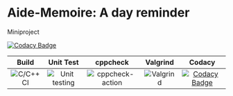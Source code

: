 # Aide-Memoire: A day reminder


Miniproject


[![Codacy Badge](https://api.codacy.com/project/badge/Grade/b9e4db3d8e9d4b948dd888393b9948de)](https://app.codacy.com/gh/stepin104959/Aide-Memoire-A-day-reminder?utm_source=github.com&utm_medium=referral&utm_content=stepin104959/Aide-Memoire-A-day-reminder&utm_campaign=Badge_Grade_Dashboard)


|Build|Unit Test|cppcheck|Valgrind|Codacy|
|:--:|:--:|:--:|:--:|:--:|
|![C/C++ CI](https://github.com/stepin104959/Aide-Memoire-A-day-reminder/workflows/C/C++%20CI/badge.svg)|![Unit testing](https://github.com/stepin104959/Aide-Memoire-A-day-reminder/workflows/Unit%20testing/badge.svg)|![cppcheck-action](https://github.com/stepin104959/Aide-Memoire-A-day-reminder/workflows/cppcheck-action/badge.svg)|![Valgrind](https://github.com/stepin104959/Aide-Memoire-A-day-reminder/workflows/Valgrind/badge.svg)|[![Codacy Badge](https://app.codacy.com/project/badge/Grade/b9e4db3d8e9d4b948dd888393b9948de)](https://app.codacy.com/gh/stepin104959/Aide-Memoire-A-day-reminder?utm_source=github.com&utm_medium=referral&utm_content=stepin104959/Aide-Memoire-A-day-reminder&utm_campaign=Badge_Grade)|








